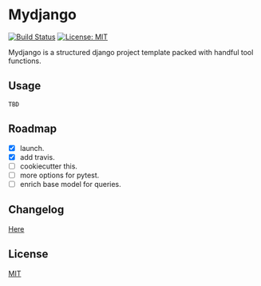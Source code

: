 # Mydjango

[![Build Status](https://travis-ci.org/xuzuoyang/mydjango.svg?branch=master)](https://travis-ci.org/xuzuoyang/mydjango)
[![License: MIT](https://img.shields.io/badge/License-MIT-blue.svg)](LICENSE)

Mydjango is a structured django project template packed with handful tool functions.

## Usage
```
TBD
```

## Roadmap

- [x] launch.
- [x] add travis.
- [ ] cookiecutter this.
- [ ] more options for pytest.
- [ ] enrich base model for queries.

## Changelog

[Here](docs/CHANGELOG.md)

## License
[MIT](LICENSE)
